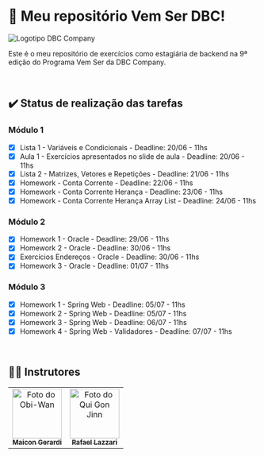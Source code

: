 # 🚀 Meu repositório Vem Ser DBC!

<img src="https://media-exp1.licdn.com/dms/image/C4D0BAQG45xYYNpiIOA/company-logo_200_200/0/1636134763115?e=1663804800&v=beta&t=jskBQHnvzBDW6v62Xmv1Td34DIsTXx5PVMRLfwJlvO0" alt="Logotipo DBC Company"/><br>

Este é o meu repositório de exercícios como estagiária de backend na 9ª edição do Programa Vem Ser da DBC Company.

<br>
  
## ✔️ Status de realização das tarefas

### Módulo 1
- [x] Lista 1 - Variáveis e Condicionais - Deadline: 20/06 - 11hs
- [x] Aula 1 - Exercícios apresentados no slide de aula - Deadline: 20/06 - 11hs
- [x] Lista 2 - Matrizes, Vetores e Repetições - Deadline: 21/06 - 11hs
- [x] Homework - Conta Corrente - Deadline: 22/06 - 11hs
- [x] Homework - Conta Corrente Herança - Deadline: 23/06 - 11hs
- [x] Homework - Conta Corrente Herança Array List - Deadline: 24/06 - 11hs

### Módulo 2
- [x] Homework 1 - Oracle - Deadline: 29/06 - 11hs
- [x] Homework 2 - Oracle - Deadline: 30/06 - 11hs
- [x] Exercícios Endereços - Oracle - Deadline: 30/06 - 11hs
- [x] Homework 3 - Oracle - Deadline: 01/07 - 11hs

### Módulo 3
- [x] Homework 1 - Spring Web - Deadline: 05/07 - 11hs
- [x] Homework 2 - Spring Web - Deadline: 05/07 - 11hs
- [x] Homework 3 - Spring Web - Deadline: 06/07 - 11hs  
- [x] Homework 4 - Spring Web - Validadores - Deadline: 07/07 - 11hs  
<br>

## 👨‍🏫 Instrutores

<table>
  <tr>
    <td align="center">
      <a href="#">
        <img src="https://starwarswik.weebly.com/uploads/2/5/8/1/25812620/6330161.jpg" width="100px;" alt="Foto do Obi-Wan"/><br>
        <sub>
          <b>Maicon Gerardi</b>
        </sub>
      </a>
    </td>
    <td align="center">
      <a href="#">
        <img src="https://starwarswik.weebly.com/uploads/2/5/8/1/25812620/8361453.jpg" width="100px;" alt="Foto do Qui Gon Jinn"/><br>
        <sub>
          <b>Rafael Lazzari</b>
        </sub>
      </a>
    </td>
  </tr>
</table>
